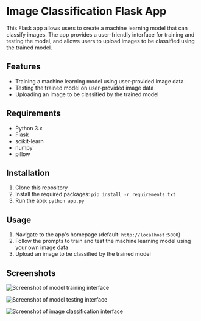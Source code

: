 # Image Classification Flask App

This Flask app allows users to create a machine learning model that can classify images. The app provides a user-friendly interface for training and testing the model, and allows users to upload images to be classified using the trained model.

## Features

- Training a machine learning model using user-provided image data
- Testing the trained model on user-provided image data
- Uploading an image to be classified by the trained model

## Requirements

- Python 3.x
- Flask
- scikit-learn
- numpy
- pillow

## Installation

1. Clone this repository
2. Install the required packages: `pip install -r requirements.txt`
3. Run the app: `python app.py`

## Usage

1. Navigate to the app's homepage (default: `http://localhost:5000`)
2. Follow the prompts to train and test the machine learning model using your own image data
3. Upload an image to be classified by the trained model

## Screenshots

![Screenshot of model training interface](screenshots/train.png)

![Screenshot of model testing interface](screenshots/test.png)

![Screenshot of image classification interface](screenshots/classify.png)
